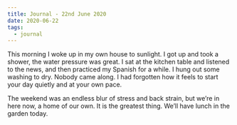 ```yaml
---
title: Journal - 22nd June 2020
date: 2020-06-22
tags:
  - journal
---
```


This morning I woke up in my own house to sunlight. I got up and took a shower, the water pressure was great. I sat at the kitchen table and listened to the news, and then practiced my Spanish for a while. I hung out some washing to dry. Nobody came along. I had forgotten how it feels to start your day quietly and at your own pace.

The weekend was an endless blur of stress and back strain, but we’re in here now, a home of our own. It is the greatest thing. We’ll have lunch in the garden today.

